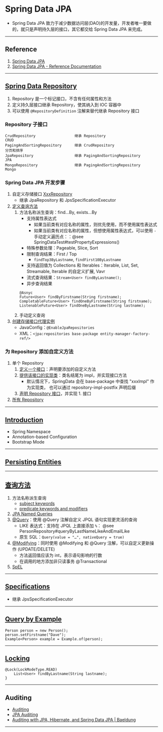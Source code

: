 # Spring Data JPA
- Spring Data JPA 致力于减少数据访问层(DAO)的开发量，开发者唯一要做的，就只是声明持久层的接口，其它都交给 Spring Data JPA 来完成。
---
## Reference
1. [Spring Data JPA](https://spring.io/projects/spring-data-jpa)
2. [Spring Data JPA - Reference Documentation](https://docs.spring.io/spring-data/jpa/docs/current/reference/html/)
---
## [Spring Data Repository](https://docs.spring.io/spring-data/jpa/docs/current/reference/html/#repositories)
1. Repository 是一个标记接口，不含有任何属性和方法
2. 定义持久层接口继承 Repository，使其纳入到 IOC 容器中
3. 可以使用 `@RepositoryDefinition` 注解来替代继承 Repository 接口
### Repository 子接口
```
CrudRepository                  继承 Repository                       CRUD
PagingAndSortingRepository      继承 CrudRepository                   分页和排序
JpaRepository                   继承 PagingAndSortingRepository       JPA
MongoRepository                 继承 PagingAndSortingRepository       Mongo
```
### Spring Data JPA 开发步骤
1. 自定义存储接口 [XxxRepository](./src/main/java/com/ljh/repositories/PersonRepository.java)
    - 继承 JpaRepository 和 JpsSpecificationExecutor
2. [定义查询方法](https://docs.spring.io/spring-data/jpa/docs/current/reference/html/#repositories.query-methods.details)
    1. 方法名称派生查询：find…By, exists…By
        - 支持属性表达式
            - 如果当前类有对应名称的属性，则优先使用，而不使用属性表达式
            - 如果当前类有对应名称的属性，但想使用属性表达式，可以使用 `-` 手动定义遍历点：：@see SpringDataTest#testPropertyExpressions()
        - 特殊参数处理：Pageable, Slice, Sort
        - 限制查询结果：First / Top
            - `findTop3ByLastname`, `findFirst10ByLastname`
        - 支持返回值为 Collections 和 Iterables：Iterable, List, Set, Streamable, Iterable 的自定义扩展, Vavr
        - 流式查询结果：`Stream<User> findByLastname();`
        - 异步查询结果
        ```
        @Asnyc
        Future<User> findByFirstname(String firstname); 
        CompletableFuture<User> findOneByFirstname(String firstname);
        ListenableFuture<User> findOneByLastname(String lastname);
        ```
    2. 手动定义查询
3. [创建存储接口代理实例](https://docs.spring.io/spring-data/jpa/docs/current/reference/html/#repositories.create-instances)
    - JavaConfig：`@EnableJpaRepositories`
    - XML：`<jpa:repositories base-package entity-manager-factory-ref/>`
### 为 Repository 添加自定义方法
1. 单个 Repository
    1. [定义一个接口](./src/main/java/com/ljh/repositories/custom/dao/PersonDao.java)：声明要添加的自定义方法
    2. [提供该接口的实现类](./src/main/java/com/ljh/repositories/PersonRepository.java)：类名结尾为 impl，并实现接口方法
        - 默认情况下，SpringData 会在 base-package 中查找 "xxxImpl" 作为实现类，
          也可以通过 repository-impl-postfix 声明后缀
    3. [声明 Repository 接口](./src/main/java/com/ljh/repositories/PersonRepository.java)，并实现 1. 接口
2. [所有 Repository](https://blog.csdn.net/saafdgvsdg/article/details/80603581)
---
## [Introduction](https://docs.spring.io/spring-data/jpa/docs/current/reference/html/#jpa.introduction)
- Spring Namespace
- Annotation-based Configuration
- Bootstrap Mode
---
## [Persisting Entities](https://docs.spring.io/spring-data/jpa/docs/current/reference/html/#jpa.entity-persistence)

---
## [查询方法](https://docs.spring.io/spring-data/jpa/docs/current/reference/html/#jpa.query-methods)
1. 方法名称派生查询
    - [subject keywords](https://docs.spring.io/spring-data/jpa/docs/current/reference/html/#appendix.query.method.subject)
    - [predicate keywords and modifiers](https://docs.spring.io/spring-data/jpa/docs/current/reference/html/#appendix.query.method.predicate)
2. [JPA Named Queries](https://docs.spring.io/spring-data/jpa/docs/current/reference/html/#jpa.query-methods.named-queries)
3. [@Query](https://docs.spring.io/spring-data/jpa/docs/current/reference/html/#jpa.query-methods.at-query)：使用 @Query 注解自定义 JPQL 语句实现更灵活的查询
    - LIKE 表达式：支持在 JPQL 上直接添加 `%`： @see PersonRepository#queryByLastNameLikeAndEmailLike
    - 原生 SQL：`Query(value = "…", nativeQuery = true)`
4. [@Modifying](https://docs.spring.io/spring-data/jpa/docs/current/reference/html/#jpa.modifying-queries)：同时使用 @Modifying 和 @Query 注解，可以自定义更新操作 (UPDATE/DELETE)
    - 方法返回值应该为 int，表示语句影响的行数
    - 在调用的地方添加非只读事务 @Transactional
5. [SpEL](https://docs.spring.io/spring-data/jpa/docs/current/reference/html/#jpa.named-parameters)
---
## [Specifications](https://docs.spring.io/spring-data/jpa/docs/current/reference/html/#specifications)
- 继承 JpsSpecificationExecutor
---
## [Query by Example](https://docs.spring.io/spring-data/jpa/docs/current/reference/html/#query-by-example)
```
Person person = new Person();
person.setFirstname("Dave");
Example<Person> example = Example.of(person);
```
---
## [Locking](https://docs.spring.io/spring-data/jpa/docs/current/reference/html/#locking)
```
@Lock(LockModeType.READ)
    List<User> findByLastname(String lastname);
}
```
---
## Auditing
- [Auditing](https://docs.spring.io/spring-data/jpa/docs/current/reference/html/#auditing)
- [JPA Auditing](https://docs.spring.io/spring-data/jpa/docs/current/reference/html/#jpa.auditing)
- [Auditing with JPA, Hibernate, and Spring Data JPA | Baeldung](https://www.baeldung.com/database-auditing-jpa)
---

